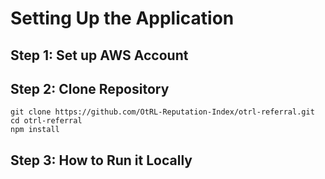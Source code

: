 # Setting Up the Application

## Step 1: Set up AWS Account

## Step 2: Clone Repository
```
git clone https://github.com/OtRL-Reputation-Index/otrl-referral.git
cd otrl-referral
npm install
```
## Step 3: How to Run it Locally
